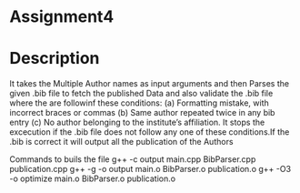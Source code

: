 # Assignment4
# Description
It takes the Multiple Author names as input arguments and then Parses the given .bib file to fetch the published Data and also validate the .bib file where the are followinf these conditions:
(a) Formatting mistake, with incorrect braces or commas
(b) Same author repeated twice in any bib entry
(c) No author belonging to the institute’s affiliation.
It stops the excecution if the .bib file does not follow any one of these conditions.If the .bib is correct it will output all the publication of the Authors

Commands to buils the file
g++ -c output main.cpp BibParser.cpp publication.cpp
g++ -g -o output main.o BibParser.o publication.o 
g++ -O3 -o optimize main.o BibParser.o publication.o
